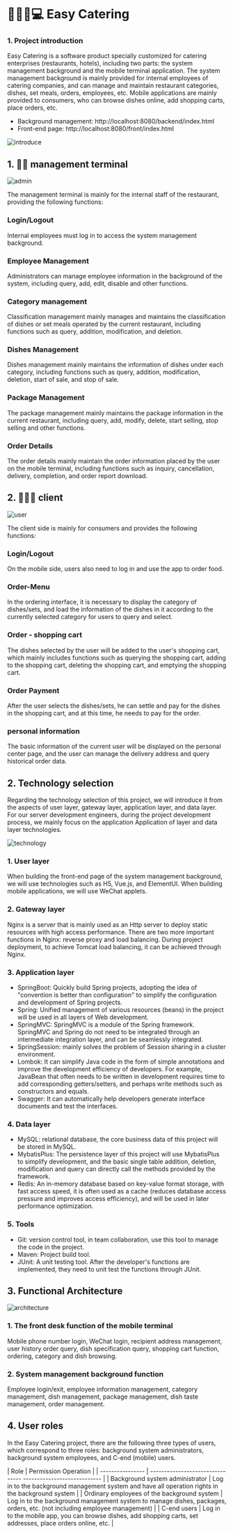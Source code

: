 # 🍔🍟📱💻   Easy Catering

### 1. Project introduction
Easy Catering is a software product specially customized for catering enterprises (restaurants, hotels), including two parts: the system management background and the mobile terminal application. The system management background is mainly provided for internal employees of catering companies, and can manage and maintain restaurant categories, dishes, set meals, orders, employees, etc. Mobile applications are mainly provided to consumers, who can browse dishes online, add shopping carts, place orders, etc.


- Background management: http://localhost:8080/backend/index.html
- Front-end page: http://localhost:8080/front/index.html


![introduce](doc/img/introduce.png)


## 1. 🧑‍💼 management terminal

![admin](doc/img/admin.png)

The management terminal is mainly for the internal staff of the restaurant, providing the following functions:

### Login/Logout

Internal employees must log in to access the system management background.

### Employee Management

Administrators can manage employee information in the background of the system, including query, add, edit, disable and other functions.

### Category management

Classification management mainly manages and maintains the classification of dishes or set meals operated by the current restaurant, including functions such as query, addition, modification, and deletion.

### Dishes Management

Dishes management mainly maintains the information of dishes under each category, including functions such as query, addition, modification, deletion, start of sale, and stop of sale.

### Package Management

The package management mainly maintains the package information in the current restaurant, including query, add, modify, delete, start selling, stop selling and other functions.

### Order Details

The order details mainly maintain the order information placed by the user on the mobile terminal, including functions such as inquiry, cancellation, delivery, completion, and order report download.

## 2. 🧑‍🤝‍🧑 client

![user](doc/img/user.png)

The client side is mainly for consumers and provides the following functions:

### Login/Logout

On the mobile side, users also need to log in and use the app to order food.

### Order-Menu

In the ordering interface, it is necessary to display the category of dishes/sets, and load the information of the dishes in it according to the currently selected category for users to query and select.

### Order - shopping cart

The dishes selected by the user will be added to the user's shopping cart, which mainly includes functions such as querying the shopping cart, adding to the shopping cart, deleting the shopping cart, and emptying the shopping cart.

### Order Payment

After the user selects the dishes/sets, he can settle and pay for the dishes in the shopping cart, and at this time, he needs to pay for the order.

### personal information

The basic information of the current user will be displayed on the personal center page, and the user can manage the delivery address and query historical order data.


## 2. Technology selection

Regarding the technology selection of this project, we will introduce it from the aspects of user layer, gateway layer, application layer, and data layer. For our server development engineers, during the project development process, we mainly focus on the application Application of layer and data layer technologies.

![technology](doc/img/technology.png)

### 1. User layer

When building the front-end page of the system management background, we will use technologies such as H5, Vue.js, and ElementUI. When building mobile applications, we will use WeChat applets.

### 2. Gateway layer

Nginx is a server that is mainly used as an Http server to deploy static resources with high access performance. There are two more important functions in Nginx: reverse proxy and load balancing. During project deployment, to achieve Tomcat load balancing, it can be achieved through Nginx.

### 3. Application layer

- SpringBoot: Quickly build Spring projects, adopting the idea of "convention is better than configuration" to simplify the configuration and development of Spring projects.
- Spring: Unified management of various resources (beans) in the project will be used in all layers of Web development.
- SpringMVC: SpringMVC is a module of the Spring framework. SpringMVC and Spring do not need to be integrated through an intermediate integration layer, and can be seamlessly integrated.
- SpringSession: mainly solves the problem of Session sharing in a cluster environment.
- Lombok: It can simplify Java code in the form of simple annotations and improve the development efficiency of developers. For example, JavaBean that often needs to be written in development requires time to add corresponding getters/setters, and perhaps write methods such as constructors and equals.
- Swagger: It can automatically help developers generate interface documents and test the interfaces.

### 4. Data layer

- MySQL: relational database, the core business data of this project will be stored in MySQL.
- MybatisPlus: The persistence layer of this project will use MybatisPlus to simplify development, and the basic single table addition, deletion, modification and query can directly call the methods provided by the framework.
- Redis: An in-memory database based on key-value format storage, with fast access speed, it is often used as a cache (reduces database access pressure and improves access efficiency), and will be used in later performance optimization.

### 5. Tools

- Git: version control tool, in team collaboration, use this tool to manage the code in the project.
- Maven: Project build tool.
- JUnit: A unit testing tool. After the developer's functions are implemented, they need to unit test the functions through JUnit.

## 3. Functional Architecture

![architecture](doc/img/architecture.png)

### 1. The front desk function of the mobile terminal

Mobile phone number login, WeChat login, recipient address management, user history order query, dish specification query, shopping cart function, ordering, category and dish browsing.

### 2. System management background function

Employee login/exit, employee information management, category management, dish management, package management, dish taste management, order management.

## 4. User roles

In the Easy Catering project, there are the following three types of users, which correspond to three roles: background system administrators, background system employees, and C-end (mobile) users.

| Role | Permission Operation |
| ---------------- | -------------------------------- ---------------------------- |
| Background system administrator | Log in to the background management system and have all operation rights in the background system |
| Ordinary employees of the background system | Log in to the background management system to manage dishes, packages, orders, etc. (not including employee management) |
| C-end users | Log in to the mobile app, you can browse dishes, add shopping carts, set addresses, place orders online, etc. |